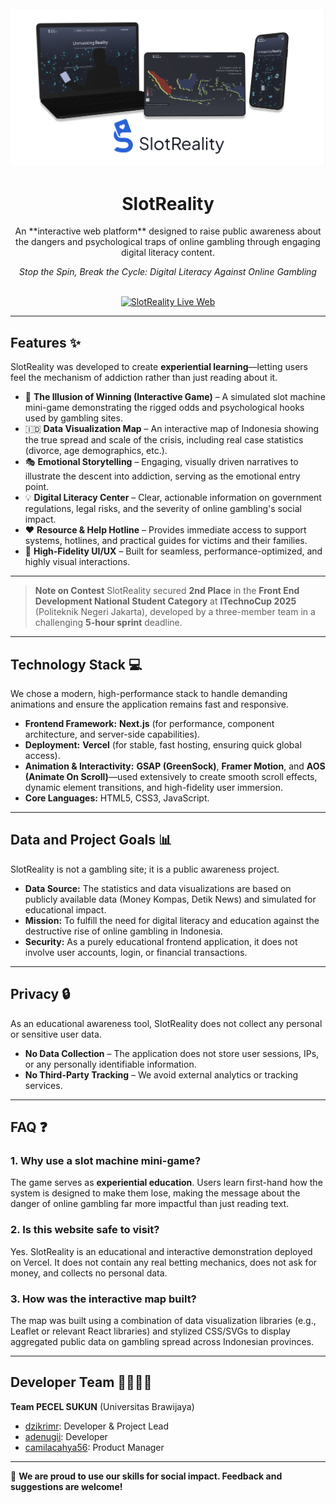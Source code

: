 <div align="center">
    <img src="https://github.com/dzikrimr/SlotReality/blob/main/slotreality_banner.png">
    <h1>SlotReality</h1>
    <p>An **interactive web platform** designed to raise public awareness about the dangers and psychological traps of online gambling through engaging digital literacy content.</p>
    <p><i>Stop the Spin, Break the Cycle: Digital Literacy Against Online Gambling</i></p>
    <br>
    <a href="https://slot-reality.vercel.app/">
    <img src="https://img.shields.io/badge/Live%20Demo-Vercel-blue?style=for-the-badge&logo=vercel"
        alt="SlotReality Live Web"/>
    </a>
</div>

---

## Features ✨️

SlotReality was developed to create **experiential learning**—letting users feel the mechanism of addiction rather than just reading about it.

- 🎰 **The Illusion of Winning (Interactive Game)** – A simulated slot machine mini-game demonstrating the rigged odds and psychological hooks used by gambling sites.
- 🇮🇩 **Data Visualization Map** – An interactive map of Indonesia showing the true spread and scale of the crisis, including real case statistics (divorce, age demographics, etc.).
- 🎭 **Emotional Storytelling** – Engaging, visually driven narratives to illustrate the descent into addiction, serving as the emotional entry point.
- 💡 **Digital Literacy Center** – Clear, actionable information on government regulations, legal risks, and the severity of online gambling's social impact.
- ❤️ **Resource & Help Hotline** – Provides immediate access to support systems, hotlines, and practical guides for victims and their families.
- 💨 **High-Fidelity UI/UX** – Built for seamless, performance-optimized, and highly visual interactions.

---

> **Note on Contest**
> SlotReality secured **2nd Place** in the **Front End Development National Student Category** at **ITechnoCup 2025** (Politeknik Negeri Jakarta), developed by a three-member team in a challenging **5-hour sprint** deadline.

---

## Technology Stack 💻

We chose a modern, high-performance stack to handle demanding animations and ensure the application remains fast and responsive.

- **Frontend Framework:** **Next.js** (for performance, component architecture, and server-side capabilities).
- **Deployment:** **Vercel** (for stable, fast hosting, ensuring quick global access).
- **Animation & Interactivity:** **GSAP (GreenSock)**, **Framer Motion**, and **AOS (Animate On Scroll)**—used extensively to create smooth scroll effects, dynamic element transitions, and high-fidelity user immersion.
- **Core Languages:** HTML5, CSS3, JavaScript.

---

## Data and Project Goals 📊

SlotReality is not a gambling site; it is a public awareness project.
- **Data Source:** The statistics and data visualizations are based on publicly available data (Money Kompas, Detik News) and simulated for educational impact.
- **Mission:** To fulfill the need for digital literacy and education against the destructive rise of online gambling in Indonesia.
- **Security:** As a purely educational frontend application, it does not involve user accounts, login, or financial transactions.

---

## Privacy 🔒

As an educational awareness tool, SlotReality does not collect any personal or sensitive user data.
- **No Data Collection** – The application does not store user sessions, IPs, or any personally identifiable information.
- **No Third-Party Tracking** – We avoid external analytics or tracking services.

---

## FAQ ❓

### 1. Why use a slot machine mini-game?
The game serves as **experiential education**. Users learn first-hand how the system is designed to make them lose, making the message about the danger of online gambling far more impactful than just reading text.

### 2. Is this website safe to visit?
Yes. SlotReality is an educational and interactive demonstration deployed on Vercel. It does not contain any real betting mechanics, does not ask for money, and collects no personal data.

### 3. How was the interactive map built?
The map was built using a combination of data visualization libraries (e.g., Leaflet or relevant React libraries) and stylized CSS/SVGs to display aggregated public data on gambling spread across Indonesian provinces.

---

## Developer Team 🧑‍💻👩‍💻

**Team PECEL SUKUN** (Universitas Brawijaya)
- [dzikrimr](https://github.com/dzikrimr): Developer & Project Lead
- [adenugii](): Developer
- [camilacahya56](): Product Manager

---

🚀 **We are proud to use our skills for social impact. Feedback and suggestions are welcome!**
